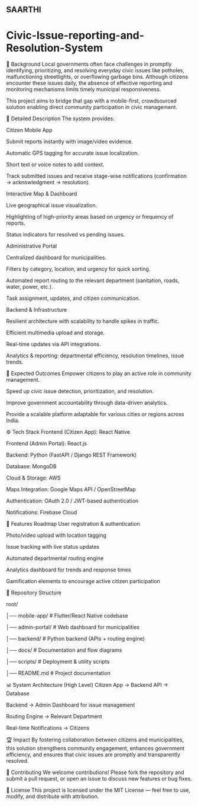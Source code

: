 ## SAARTHI

# Civic-Issue-reporting-and-Resolution-System


📌 Background
Local governments often face challenges in promptly identifying, prioritizing, and resolving everyday civic issues like potholes, malfunctioning streetlights, or overflowing garbage bins. Although citizens encounter these issues daily, the absence of effective reporting and monitoring mechanisms limits timely municipal responsiveness.

This project aims to bridge that gap with a mobile-first, crowdsourced solution enabling direct community participation in civic management.


📝 Detailed Description
The system provides:

Citizen Mobile App

Submit reports instantly with image/video evidence.

Automatic GPS tagging for accurate issue localization.

Short text or voice notes to add context.

Track submitted issues and receive stage-wise notifications (confirmation → acknowledgment → resolution).

Interactive Map & Dashboard

Live geographical issue visualization.

Highlighting of high-priority areas based on urgency or frequency of reports.

Status indicators for resolved vs pending issues.

Administrative Portal

Centralized dashboard for municipalities.

Filters by category, location, and urgency for quick sorting.

Automated report routing to the relevant department (sanitation, roads, water, power, etc.).

Task assignment, updates, and citizen communication.

Backend & Infrastructure

Resilient architecture with scalability to handle spikes in traffic.

Efficient multimedia upload and storage.

Real-time updates via API integrations.

Analytics & reporting: departmental efficiency, resolution timelines, issue trends.


🎯 Expected Outcomes
Empower citizens to play an active role in community management.

Speed up civic issue detection, prioritization, and resolution.

Improve government accountability through data-driven analytics.

Provide a scalable platform adaptable for various cities or regions across India.

⚙️ Tech Stack
Frontend (Citizen App): React Native

Frontend (Admin Portal): React.js

Backend: Python (FastAPI / Django REST Framework)

Database: MongoDB

Cloud & Storage: AWS 

Maps Integration: Google Maps API / OpenStreetMap

Authentication: OAuth 2.0 / JWT-based authentication

Notifications: Firebase Cloud 



🚀 Features Roadmap
 User registration & authentication

 Photo/video upload with location tagging

 Issue tracking with live status updates

 Automated departmental routing engine

 Analytics dashboard for trends and response times

 Gamification elements to encourage active citizen participation

 

📂 Repository Structure

root/

│── mobile-app/  # Flutter/React Native codebase

│── admin-portal/  # Web dashboard for municipalities

│── backend/  # Python backend (APIs + routing engine)

│── docs/  # Documentation and flow diagrams

│── scripts/  # Deployment & utility scripts

│── README.md  # Project documentation


📊 System Architecture (High Level)
Citizen App → Backend API → Database

Backend → Admin Dashboard for issue management

Routing Engine → Relevant Department

Real-time Notifications → Citizens



🏆 Impact
By fostering collaboration between citizens and municipalities, this solution strengthens community engagement, enhances government efficiency, and ensures that civic issues are promptly and transparently resolved.


🤝 Contributing
We welcome contributions! Please fork the repository and submit a pull request, or open an issue to discuss new features or bug fixes.


📜 License
This project is licensed under the MIT License — feel free to use, modify, and distribute with attribution.
